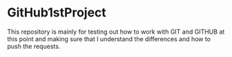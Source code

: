 # GitHub1stProject
This repository is mainly for testing out how to work with GIT and GITHUB at this point and making sure that I understand the differences and how to push 
the requests.
